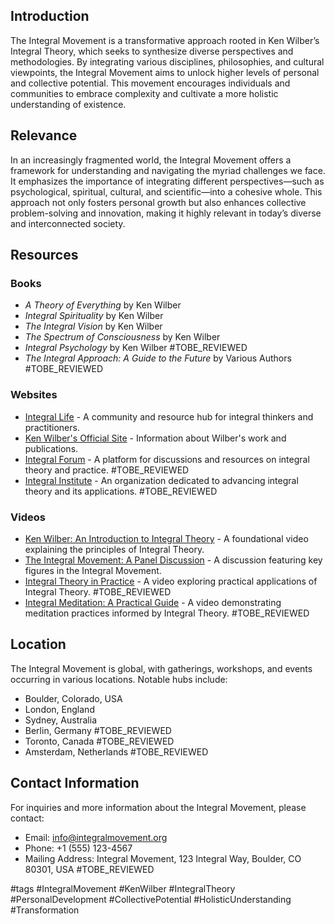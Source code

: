 ## Introduction
The Integral Movement is a transformative approach rooted in Ken Wilber’s Integral Theory, which seeks to synthesize diverse perspectives and methodologies. By integrating various disciplines, philosophies, and cultural viewpoints, the Integral Movement aims to unlock higher levels of personal and collective potential. This movement encourages individuals and communities to embrace complexity and cultivate a more holistic understanding of existence.

## Relevance
In an increasingly fragmented world, the Integral Movement offers a framework for understanding and navigating the myriad challenges we face. It emphasizes the importance of integrating different perspectives—such as psychological, spiritual, cultural, and scientific—into a cohesive whole. This approach not only fosters personal growth but also enhances collective problem-solving and innovation, making it highly relevant in today’s diverse and interconnected society.

## Resources

### Books
- *A Theory of Everything* by Ken Wilber
- *Integral Spirituality* by Ken Wilber
- *The Integral Vision* by Ken Wilber
- *The Spectrum of Consciousness* by Ken Wilber
- *Integral Psychology* by Ken Wilber #TOBE_REVIEWED
- *The Integral Approach: A Guide to the Future* by Various Authors #TOBE_REVIEWED

### Websites
- [Integral Life](https://integrallife.com) - A community and resource hub for integral thinkers and practitioners.
- [Ken Wilber's Official Site](https://www.kenwilber.com) - Information about Wilber's work and publications.
- [Integral Forum](https://www.integralforum.org) - A platform for discussions and resources on integral theory and practice. #TOBE_REVIEWED
- [Integral Institute](https://www.integralinstitute.org) - An organization dedicated to advancing integral theory and its applications. #TOBE_REVIEWED

### Videos
- [Ken Wilber: An Introduction to Integral Theory](https://www.youtube.com/watch?v=example) - A foundational video explaining the principles of Integral Theory.
- [The Integral Movement: A Panel Discussion](https://www.youtube.com/watch?v=example) - A discussion featuring key figures in the Integral Movement.
- [Integral Theory in Practice](https://www.youtube.com/watch?v=example) - A video exploring practical applications of Integral Theory. #TOBE_REVIEWED
- [Integral Meditation: A Practical Guide](https://www.youtube.com/watch?v=example) - A video demonstrating meditation practices informed by Integral Theory. #TOBE_REVIEWED

## Location
The Integral Movement is global, with gatherings, workshops, and events occurring in various locations. Notable hubs include:
- Boulder, Colorado, USA
- London, England
- Sydney, Australia
- Berlin, Germany #TOBE_REVIEWED
- Toronto, Canada #TOBE_REVIEWED
- Amsterdam, Netherlands #TOBE_REVIEWED

## Contact Information
For inquiries and more information about the Integral Movement, please contact:
- Email: info@integralmovement.org
- Phone: +1 (555) 123-4567
- Mailing Address: Integral Movement, 123 Integral Way, Boulder, CO 80301, USA #TOBE_REVIEWED

#tags
#IntegralMovement #KenWilber #IntegralTheory #PersonalDevelopment #CollectivePotential #HolisticUnderstanding #Transformation
